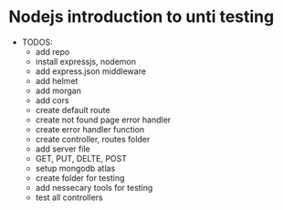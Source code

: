 # Nodejs introduction to unti testing

- TODOS:
  - add repo
  - install expressjs, nodemon
  - add express.json middleware
  - add helmet
  - add morgan
  - add cors
  - create default route
  - create not found page error handler
  - create error handler function
  - create controller, routes folder
  - add server file
  - GET, PUT, DELTE, POST
  - setup mongodb atlas
  - create folder for testing
  - add nessecary tools for testing
  - test all controllers
